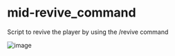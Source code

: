 # mid-revive_command
Script to revive the player by using the /revive command

![image](https://github.com/user-attachments/assets/9ddad887-1c61-4e76-8341-505bf81f23aa)
